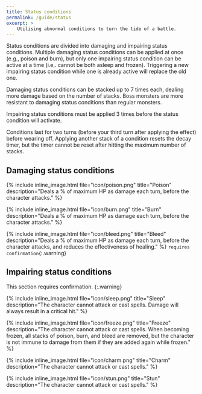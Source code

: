 ```yaml
---
title: Status conditions
permalink: /guide/status
excerpt: >
    Utilising abnormal conditions to turn the tide of a battle.
---
```


Status conditions are divided into damaging and impairing status conditions.
Multiple damaging status conditions can be applied at once (e.g., poison and
burn), but only one impairing status condition can be active at a time (i.e,.
cannot be both asleep and frozen). Triggering a new impairing status condition
while one is already active will replace the old one.

Damaging status conditions can be stacked up to 7 times each, dealing more
damage based on the number of stacks. Boss monsters are
more resistant to damaging status conditions than regular monsters.

Impairing status conditions must be applied 3 times before the status condition
will activate.

Conditions last for two turns (before your third turn after applying the effect)
before wearing off.  Applying another stack of a condition resets the decay
timer, but the timer cannot be reset after hitting the maximum number of stacks.

## Damaging status conditions

{% include inline_image.html file="icon/poison.png" title="Poison" description="Deals a % of maximum HP as damage each turn, before the character attacks." %}

{% include inline_image.html file="icon/burn.png" title="Burn" description="Deals a % of maximum HP as damage each turn, before the character attacks." %}

{% include inline_image.html file="icon/bleed.png" title="Bleed" description="Deals a % of maximum HP as damage each turn, before the character attacks, and reduces the effectiveness of healing." %}
`requires confirmation`{:.warning}

## Impairing status conditions

This section requires confirmation.
{:.warning}

{% include inline_image.html file="icon/sleep.png" title="Sleep" description="The character cannot attack or cast spells. Damage will always result in a critical hit." %}

{% include inline_image.html file="icon/freeze.png" title="Freeze" description="The character cannot attack or cast spells. When becoming frozen, all stacks of poison, burn, and bleed are removed, but the character is not immune to damage from them if they are added again while frozen." %}

{% include inline_image.html file="icon/charm.png" title="Charm" description="The character cannot attack or cast spells." %}

{% include inline_image.html file="icon/stun.png" title="Stun" description="The character cannot attack or cast spells." %}
